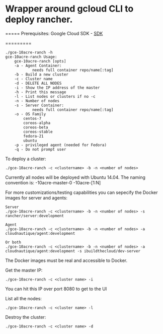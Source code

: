 # Wrapper around gcloud CLI to deploy rancher.
=====
Prerequisites:
Google Cloud SDK - [SDK](https://cloud.google.com/sdk/)

=========
```
./gce-10acre-ranch -h
gce-10acre-ranch Usage:
    gce-10acre-ranch [opts]
    -a - Agent Container:
            needs full container repo/name[:tag]
    -b - Build a new cluster
    -c - Cluster name
    -d - DELETE ALL NODES
    -i - Show the IP address of the master
    -h - Print this message
    -l - List nodes or clusters if no -c
    -n - Number of nodes
    -s - Server Container:
            needs full container repo/name[:tag]
    -o - OS Family
    	centos-7
        coreos-alpha
        coreos-beta
        coreos-stable
        fedora-21
        ubuntu
    -p - privileged agent (needed for Fedora)
    -q - Do not prompt user
```

To deploy a cluster:

```
./gce-10acre-ranch -c <clustername> -b -n <number of nodes>
```
Currently all nodes will be deployed with Ubuntu 14.04. The naming convention is:
<clustername>-10acre-master-0
<clustername>-10acre-[1:N]

For more customizations/testing capabilities you can sepecify the Docker images for server and agents:

```
Server
./gce-10acre-ranch -c <clustername> -b -n <number of nodes> -s rancher/server:development

Agent
./gce-10acre-ranch -c <clustername> -b -n <number of nodes> -a cloudnautique/agent:development

Or both
./gce-10acre-ranch -c <clustername> -b -n <number of nodes> -a cloudnautique/agent:development -s ibuildthecloud/dev-server
```
The Docker images must be real and accessible to Docker.





Get the master IP:

```
./gce-10acre-ranch -c <cluster name> -i
```
You can hit this IP over port 8080 to get to the UI

List all the nodes:

```
./gce-10acre-ranch -c <cluster name> -l
```

Destroy the cluster:

```
./gce-10acre-ranch -c <cluster name> -d
```
